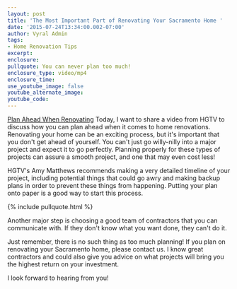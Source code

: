 ```yaml
---
layout: post
title: 'The Most Important Part of Renovating Your Sacramento Home '
date: '2015-07-24T13:34:00.002-07:00'
author: Vyral Admin
tags:
- Home Renovation Tips
excerpt:
enclosure:
pullquote: You can never plan too much!
enclosure_type: video/mp4
enclosure_time:
use_youtube_image: false
youtube_alternate_image:
youtube_code:
---
```

<a class="embedly-card" href="http://videos.hgtv.com/video/plan-ahead-when-renovating-0216000">Plan Ahead When Renovating</a><script async="" charset="UTF-8" src="//cdn.embedly.com/widgets/platform.js"></script>
Today, I want to share a video from HGTV to discuss how you can plan ahead when it comes to home renovations. Renovating your home can be an exciting process, but it's important that you don't get ahead of yourself. You can't just go willy-nilly into a major project and expect it to go perfectly. Planning properly for these types of projects can assure a smooth project, and one that may even cost less!

HGTV's Amy Matthews recommends making a very detailed timeline of your project, including potential things that could go awry and making backup plans in order to prevent these things from happening. Putting your plan onto paper is a good way to start this process.

{% include pullquote.html %}

Another major step is choosing a good team of contractors that you can communicate with. If they don't know what you want done, they can't do it.

Just remember, there is no such thing as too much planning! If you plan on renovating your Sacramento home, please contact us. I know great contractors and could also give you advice on what projects will bring you the highest return on your investment.

I look forward to hearing from you!
